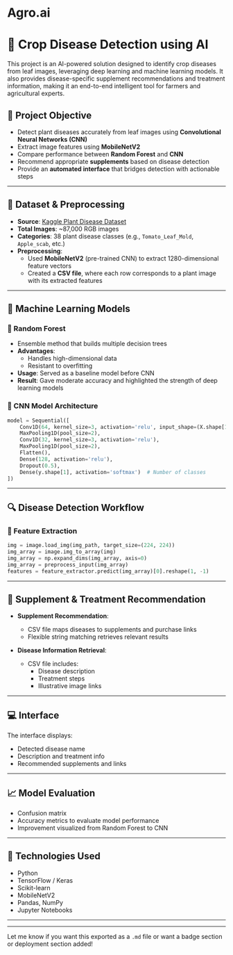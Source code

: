 # Agro.ai
# 🌿 Crop Disease Detection using AI

This project is an AI-powered solution designed to identify crop diseases from leaf images, leveraging deep learning and machine learning models. 
It also provides disease-specific supplement recommendations and treatment information, making it an end-to-end intelligent tool for farmers and agricultural experts.


## 🧠 Project Objective

- Detect plant diseases accurately from leaf images using **Convolutional Neural Networks (CNN)**
- Extract image features using **MobileNetV2**
- Compare performance between **Random Forest** and **CNN**
- Recommend appropriate **supplements** based on disease detection
- Provide an **automated interface** that bridges detection with actionable steps

---

## 📂 Dataset & Preprocessing

- **Source**: [Kaggle Plant Disease Dataset](https://www.kaggle.com/vipoooool/new-plant-diseases-dataset)
- **Total Images**: ~87,000 RGB images  
- **Categories**: 38 plant disease classes (e.g., `Tomato_Leaf_Mold`, `Apple_scab`, etc.)  
- **Preprocessing**:
  - Used **MobileNetV2** (pre-trained CNN) to extract 1280-dimensional feature vectors
  - Created a **CSV file**, where each row corresponds to a plant image with its extracted features

---

## 🌳 Machine Learning Models

### 🔹 Random Forest
- Ensemble method that builds multiple decision trees
- **Advantages**:
  - Handles high-dimensional data
  - Resistant to overfitting
- **Usage**: Served as a baseline model before CNN
- **Result**: Gave moderate accuracy and highlighted the strength of deep learning models

### 🔹 CNN Model Architecture

```python
model = Sequential([
    Conv1D(64, kernel_size=3, activation='relu', input_shape=(X.shape[1], 1)),
    MaxPooling1D(pool_size=2),
    Conv1D(32, kernel_size=3, activation='relu'),
    MaxPooling1D(pool_size=2),
    Flatten(),
    Dense(128, activation='relu'),
    Dropout(0.5),
    Dense(y.shape[1], activation='softmax')  # Number of classes
])
```

---

## 🔍 Disease Detection Workflow

### 🧪 Feature Extraction

```python
img = image.load_img(img_path, target_size=(224, 224))
img_array = image.img_to_array(img)
img_array = np.expand_dims(img_array, axis=0)
img_array = preprocess_input(img_array)
features = feature_extractor.predict(img_array)[0].reshape(1, -1)
```

---

## 💊 Supplement & Treatment Recommendation

- **Supplement Recommendation**:
  - CSV file maps diseases to supplements and purchase links
  - Flexible string matching retrieves relevant results

- **Disease Information Retrieval**:
  - CSV file includes:
    - Disease description
    - Treatment steps
    - Illustrative image links

---

## 💻 Interface

The interface displays:
- Detected disease name
- Description and treatment info
- Recommended supplements and links

---

## 📈 Model Evaluation

- Confusion matrix
- Accuracy metrics to evaluate model performance
- Improvement visualized from Random Forest to CNN

---

## 🧠 Technologies Used

- Python
- TensorFlow / Keras
- Scikit-learn
- MobileNetV2
- Pandas, NumPy
- Jupyter Notebooks

---


---

Let me know if you want this exported as a `.md` file or want a badge section or deployment section added!


